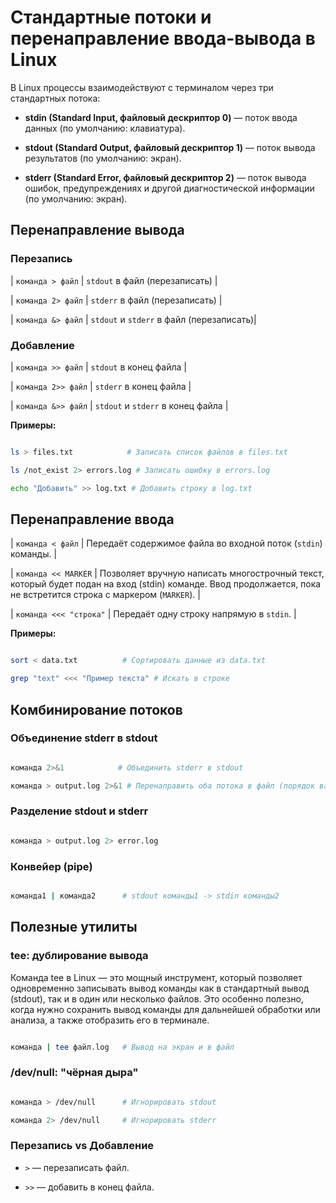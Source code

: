 # Стандартные потоки и перенаправление ввода-вывода в Linux

В Linux процессы взаимодействуют с терминалом через три стандартных потока:

- **stdin (Standard Input, файловый дескриптор 0)** — поток ввода данных (по умолчанию: клавиатура).

- **stdout (Standard Output, файловый дескриптор 1)** — поток вывода результатов (по умолчанию: экран).

- **stderr (Standard Error, файловый дескриптор 2)** — поток вывода ошибок, предупреждениях и другой диагностической информации (по умолчанию: экран).

## Перенаправление вывода

### Перезапись

| `команда > файл`       | `stdout` в файл (перезаписать)           |

| `команда 2> файл`      | `stderr` в файл (перезаписать)           |

| `команда &> файл`      | `stdout` и `stderr` в файл (перезаписать)|

### Добавление

| `команда >> файл`      | `stdout` в конец файла                   |

| `команда 2>> файл`     | `stderr` в конец файла                   |

| `команда &>> файл`     | `stdout` и `stderr` в конец файла        |

**Примеры:**

```bash

ls > files.txt            # Записать список файлов в files.txt

ls /not_exist 2> errors.log # Записать ошибку в errors.log

echo "Добавить" >> log.txt # Добавить строку в log.txt

```

## Перенаправление ввода

| `команда < файл`       | Передаёт содержимое файла во входной поток (`stdin`) команды.                  |

| `команда << MARKER`    | Позволяет вручную написать многострочный текст, который будет подан на вход (stdin) команде. Ввод продолжается, пока не встретится строка с маркером (`MARKER`). |

| `команда <<< "строка"` | Передаёт одну строку напрямую в `stdin`. |

**Примеры:**

```bash

sort < data.txt          # Сортировать данные из data.txt

grep "text" <<< "Пример текста" # Искать в строке

```

## Комбинирование потоков

### Объединение stderr в stdout

```bash

команда 2>&1            # Объединить stderr в stdout

команда > output.log 2>&1 # Перенаправить оба потока в файл (порядок важен!)

```

### Разделение stdout и stderr

```bash

команда > output.log 2> error.log

```

### Конвейер (pipe)

```bash

команда1 | команда2      # stdout команды1 -> stdin команды2

```

## Полезные утилиты

### tee: дублирование вывода

Команда tee в Linux — это мощный инструмент, который позволяет одновременно записывать вывод команды как в стандартный вывод (stdout), так и в один или несколько файлов. Это особенно полезно, когда нужно сохранить вывод команды для дальнейшей обработки или анализа, а также отобразить его в терминале.

```bash

команда | tee файл.log   # Вывод на экран и в файл

```

### /dev/null: "чёрная дыра"

```bash

команда > /dev/null      # Игнорировать stdout

команда 2> /dev/null     # Игнорировать stderr

```

### Перезапись vs Добавление

- `>` — перезаписать файл.

- `>>` — добавить в конец файла.